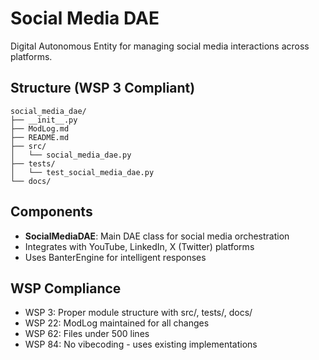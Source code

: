 # Social Media DAE

Digital Autonomous Entity for managing social media interactions across platforms.

## Structure (WSP 3 Compliant)
```
social_media_dae/
├── __init__.py
├── ModLog.md
├── README.md
├── src/
│   └── social_media_dae.py
├── tests/
│   └── test_social_media_dae.py
└── docs/
```

## Components
- **SocialMediaDAE**: Main DAE class for social media orchestration
- Integrates with YouTube, LinkedIn, X (Twitter) platforms
- Uses BanterEngine for intelligent responses

## WSP Compliance
- WSP 3: Proper module structure with src/, tests/, docs/
- WSP 22: ModLog maintained for all changes
- WSP 62: Files under 500 lines
- WSP 84: No vibecoding - uses existing implementations